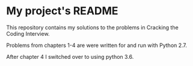 # My project's README

This repository contains my solutions to the problems in Cracking the Coding Interview.

Problems from chapters 1-4 are were written for and run with Python 2.7.

After chapter 4 I switched over to using python 3.6.

